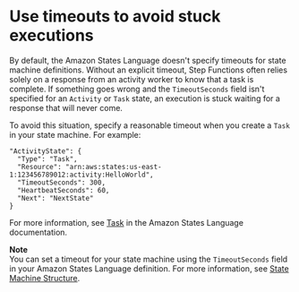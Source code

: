 # Use timeouts to avoid stuck executions<a name="sfn-stuck-execution"></a>

By default, the Amazon States Language doesn't specify timeouts for state machine definitions\. Without an explicit timeout, Step Functions often relies solely on a response from an activity worker to know that a task is complete\. If something goes wrong and the `TimeoutSeconds` field isn't specified for an `Activity` or `Task` state, an execution is stuck waiting for a response that will never come\.

To avoid this situation, specify a reasonable timeout when you create a `Task` in your state machine\. For example: 

```
"ActivityState": {
  "Type": "Task",
  "Resource": "arn:aws:states:us-east-1:123456789012:activity:HelloWorld",
  "TimeoutSeconds": 300,
  "HeartbeatSeconds": 60,
  "Next": "NextState"
}
```

For more information, see [Task](amazon-states-language-task-state.md) in the Amazon States Language documentation\.

**Note**  
You can set a timeout for your state machine using the `TimeoutSeconds` field in your Amazon States Language definition\. For more information, see [State Machine Structure](amazon-states-language-state-machine-structure.md)\.